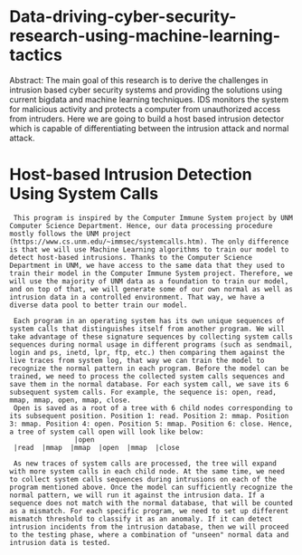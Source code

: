 # Data-driving-cyber-security-research-using-machine-learning-tactics

Abstract:
The main goal of this research is to derive the challenges in intrusion based cyber security systems and providing the solutions using current bigdata and machine learning techniques. IDS monitors the system for malicious activity and protects a computer from unauthorized access from intruders.  Here we are going to build a host based intrusion detector which is capable of differentiating between the intrusion attack and normal attack. 


# Host-based Intrusion Detection Using System Calls

     This program is inspired by the Computer Immune System project by UNM Computer Science Department. Hence, our data processing procedure mostly follows the UNM project (https://www.cs.unm.edu/~immsec/systemcalls.htm). The only difference is that we will use Machine Learning algorithms to train our model to detect host-based intrusions. Thanks to the Computer Science Department in UNM, we have access to the same data that they used to train their model in the Computer Immune System project. Therefore, we will use the majority of UNM data as a foundation to train our model, and on top of that, we will generate some of our own normal as well as intrusion data in a controlled environment. That way, we have a diverse data pool to better train our model. 
     
     Each program in an operating system has its own unique sequences of system calls that distinguishes itself from another program. We will take advantage of these signature sequences by collecting system calls sequences during normal usage in different programs (such as sendmail, login and ps, inetd, lpr, ftp, etc.) then comparing them against the live traces from system log, that way we can train the model to recognize the normal pattern in each program. Before the model can be trained, we need to process the collected system calls sequences and save them in the normal database. For each system call, we save its 6 subsequent system calls. For example, the sequence is: open, read, mmap, mmap, open, mmap, close.   
     Open is saved as a root of a tree with 6 child nodes corresponding to its subsequent position. Position 1: read. Position 2: mmap. Position 3: mmap. Position 4: open. Position 5: mmap. Position 6: close. Hence, a tree of system call open will look like below:
                    |open
     |read  |mmap  |mmap  |open  |mmap  |close
  
     As new traces of system calls are processed, the tree will expand with more system calls in each child node. At the same time, we need to collect system calls sequences during intrusions on each of the program mentioned above. Once the model can sufficiently recognize the normal pattern, we will run it against the intrusion data. If a sequence does not match with the normal database, that will be counted as a mismatch. For each specific program, we need to set up different mismatch threshold to classify it as an anomaly. If it can detect intrusion incidents from the intrusion database, then we will proceed to the testing phase, where a combination of "unseen" normal data and intrusion data is tested. 
